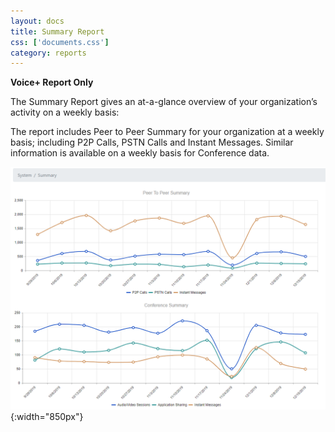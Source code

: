 ```yaml
---
layout: docs
title: Summary Report
css: ['documents.css']
category: reports
---
```


**Voice+ Report Only**

The Summary Report gives an at-a-glance overview of your organization’s activity on a weekly basis: 

The report includes Peer to Peer Summary for your organization at a weekly basis; including P2P Calls, PSTN Calls and Instant Messages.  Similar information is available on a weekly basis for Conference data.

![Cloud Portal](/assets/images/reports.1.png){:width="850px"}
